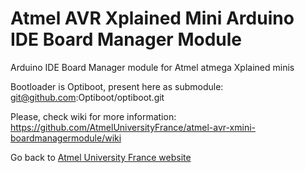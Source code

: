 # Atmel AVR Xplained Mini Arduino IDE Board Manager Module

Arduino IDE Board Manager module for Atmel atmega Xplained minis

Bootloader is Optiboot, present here as submodule: git@github.com:Optiboot/optiboot.git

Please, check wiki for more information: https://github.com/AtmelUniversityFrance/atmel-avr-xmini-boardmanagermodule/wiki

Go back to [Atmel University France website](http://atmeluniversityfrance.github.io/)
